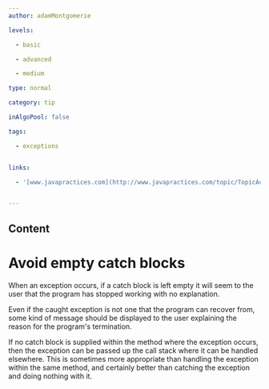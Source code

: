 ```yaml
---
author: adamMontgomerie

levels:

  - basic

  - advanced

  - medium

type: normal

category: tip

inAlgoPool: false

tags:

  - exceptions


links:

  - '[www.javapractices.com](http://www.javapractices.com/topic/TopicAction.do?Id=16){website}'


---
```

## Content
# Avoid empty catch blocks

When an exception occurs, if a catch block is left empty it will seem to the user that the program has stopped working with no explanation.

Even if the caught exception is not one that the program can recover from, some kind of message should be displayed to the user explaining the reason for the program's termination.

If no catch block is supplied within the method where the exception occurs, then the exception can be passed up the call stack where it can be handled elsewhere. This is sometimes more appropriate than handling the exception within the same method, and certainly better than catching the exception and doing nothing with it.

